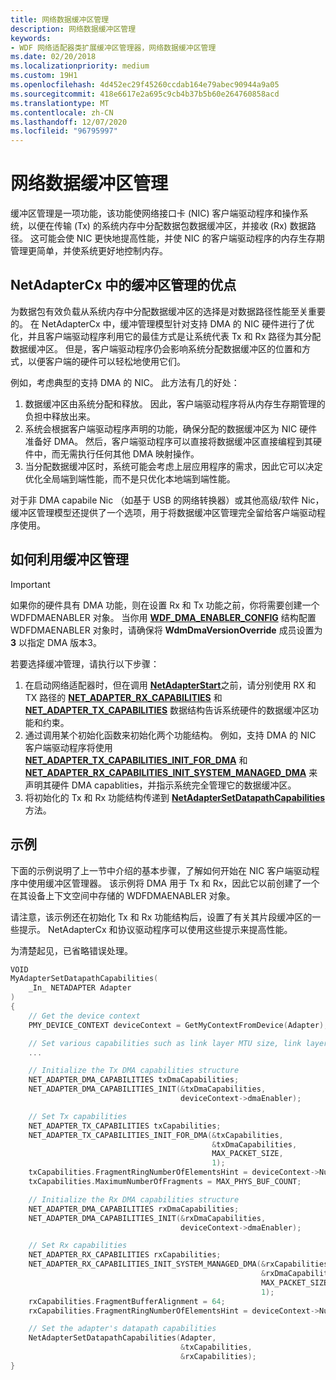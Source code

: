 ```yaml
---
title: 网络数据缓冲区管理
description: 网络数据缓冲区管理
keywords:
- WDF 网络适配器类扩展缓冲区管理器，网络数据缓冲区管理
ms.date: 02/20/2018
ms.localizationpriority: medium
ms.custom: 19H1
ms.openlocfilehash: 4d452ec29f45260ccdab164e79abec90944a9a05
ms.sourcegitcommit: 418e6617e2a695c9cb4b37b5b60e264760858acd
ms.translationtype: MT
ms.contentlocale: zh-CN
ms.lasthandoff: 12/07/2020
ms.locfileid: "96795997"
---
```

# <a name="network-data-buffer-management"></a>网络数据缓冲区管理

缓冲区管理是一项功能，该功能使网络接口卡 (NIC) 客户端驱动程序和操作系统，以便在传输 (Tx) 的系统内存中分配数据包数据缓冲区，并接收 (Rx) 数据路径。 这可能会使 NIC 更快地提高性能，并使 NIC 的客户端驱动程序的内存生存期管理更简单，并使系统更好地控制内存。

## <a name="the-benefits-of-buffer-management-in-netadaptercx"></a>NetAdapterCx 中的缓冲区管理的优点

为数据包有效负载从系统内存中分配数据缓冲区的选择是对数据路径性能至关重要的。 在 NetAdapterCx 中，缓冲管理模型针对支持 DMA 的 NIC 硬件进行了优化，并且客户端驱动程序利用它的最佳方式是让系统代表 Tx 和 Rx 路径为其分配数据缓冲区。 但是，客户端驱动程序仍会影响系统分配数据缓冲区的位置和方式，以便客户端的硬件可以轻松地使用它们。 

例如，考虑典型的支持 DMA 的 NIC。 此方法有几的好处：

1. 数据缓冲区由系统分配和释放。 因此，客户端驱动程序将从内存生存期管理的负担中释放出来。
2. 系统会根据客户端驱动程序声明的功能，确保分配的数据缓冲区为 NIC 硬件准备好 DMA。 然后，客户端驱动程序可以直接将数据缓冲区直接编程到其硬件中，而无需执行任何其他 DMA 映射操作。
3. 当分配数据缓冲区时，系统可能会考虑上层应用程序的需求，因此它可以决定优化全局端到端性能，而不是只优化本地端到端性能。

对于非 DMA capabile Nic （如基于 USB 的网络转换器）或其他高级/软件 Nic，缓冲区管理模型还提供了一个选项，用于将数据缓冲区管理完全留给客户端驱动程序使用。 

## <a name="how-to-leverage-buffer-management"></a>如何利用缓冲区管理

> [!IMPORTANT]
> 如果你的硬件具有 DMA 功能，则在设置 Rx 和 Tx 功能之前，你将需要创建一个 WDFDMAENABLER 对象。 当你用 [**WDF_DMA_ENABLER_CONFIG**](/windows-hardware/drivers/ddi/wdfdmaenabler/ns-wdfdmaenabler-_wdf_dma_enabler_config) 结构配置 WDFDMAENABLER 对象时，请确保将 **WdmDmaVersionOverride** 成员设置为 **3** 以指定 DMA 版本3。

若要选择缓冲管理，请执行以下步骤：

1. 在启动网络适配器时，但在调用 [**NetAdapterStart**](/windows-hardware/drivers/ddi/netadapter/nf-netadapter-netadapterstart)之前，请分别使用 RX 和 TX 路径的 [**NET_ADAPTER_RX_CAPABILITIES**](/windows-hardware/drivers/ddi/netadapter/ns-netadapter-_net_adapter_rx_capabilities) 和 [**NET_ADAPTER_TX_CAPABILITIES**](/windows-hardware/drivers/ddi/netadapter/ns-netadapter-_net_adapter_tx_capabilities) 数据结构告诉系统硬件的数据缓冲区功能和约束。 
2. 通过调用某个初始化函数来初始化两个功能结构。 例如，支持 DMA 的 NIC 客户端驱动程序将使用 [**NET_ADAPTER_TX_CAPABILITIES_INIT_FOR_DMA**](/windows-hardware/drivers/ddi/netadapter/nf-netadapter-net_adapter_tx_capabilities_init_for_dma) 和 [**NET_ADAPTER_RX_CAPABILITIES_INIT_SYSTEM_MANAGED_DMA**](/windows-hardware/drivers/ddi/netadapter/nf-netadapter-net_adapter_rx_capabilities_init_system_managed_dma) 来声明其硬件 DMA capablities，并指示系统完全管理它的数据缓冲区。
3. 将初始化的 Tx 和 Rx 功能结构传递到 [**NetAdapterSetDatapathCapabilities**](/windows-hardware/drivers/ddi/netadapter/nf-netadapter-netadaptersetdatapathcapabilities) 方法。


## <a name="example"></a>示例

下面的示例说明了上一节中介绍的基本步骤，了解如何开始在 NIC 客户端驱动程序中使用缓冲区管理器。 该示例将 DMA 用于 Tx 和 Rx，因此它以前创建了一个在其设备上下文空间中存储的 WDFDMAENABLER 对象。 

请注意，该示例还在初始化 Tx 和 Rx 功能结构后，设置了有关其片段缓冲区的一些提示。 NetAdapterCx 和协议驱动程序可以使用这些提示来提高性能。

为清楚起见，已省略错误处理。

```C++
VOID
MyAdapterSetDatapathCapabilities(
    _In_ NETADAPTER Adapter
)
{
    // Get the device context
    PMY_DEVICE_CONTEXT deviceContext = GetMyContextFromDevice(Adapter);

    // Set various capabilities such as link layer MTU size, link layer capabilities, and power capabilities
    ...   

    // Initialize the Tx DMA capabilities structure
    NET_ADAPTER_DMA_CAPABILITIES txDmaCapabilities;
    NET_ADAPTER_DMA_CAPABILITIES_INIT(&txDmaCapabilities,
                                      deviceContext->dmaEnabler);

    // Set Tx capabilities
    NET_ADAPTER_TX_CAPABILITIES txCapabilities;
    NET_ADAPTER_TX_CAPABILITIES_INIT_FOR_DMA(&txCapabilities,
                                             &txDmaCapabilities,
                                             MAX_PACKET_SIZE,
                                             1);
    txCapabilities.FragmentRingNumberOfElementsHint = deviceContext->NumTransmitControlBlocks * MAX_PHYS_BUF_COUNT;
    txCapabilities.MaximumNumberOfFragments = MAX_PHYS_BUF_COUNT;

    // Initialize the Rx DMA capabilities structure
    NET_ADAPTER_DMA_CAPABILITIES rxDmaCapabilities;
    NET_ADAPTER_DMA_CAPABILITIES_INIT(&rxDmaCapabilities,
                                      deviceContext->dmaEnabler);

    // Set Rx capabilities
    NET_ADAPTER_RX_CAPABILITIES rxCapabilities;
    NET_ADAPTER_RX_CAPABILITIES_INIT_SYSTEM_MANAGED_DMA(&rxCapabilities,
                                                        &rxDmaCapabilities,
                                                        MAX_PACKET_SIZE + FRAME_CRC_SIZE + RSVD_BUF_SIZE,
                                                        1);
    rxCapabilities.FragmentBufferAlignment = 64;
    rxCapabilities.FragmentRingNumberOfElementsHint = deviceContext->NumReceiveBuffers;

    // Set the adapter's datapath capabilities
    NetAdapterSetDatapathCapabilities(Adapter, 
                                      &txCapabilities, 
                                      &rxCapabilities);
}
```
